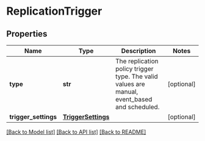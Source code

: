 # ReplicationTrigger


## Properties
Name | Type | Description | Notes
------------ | ------------- | ------------- | -------------
**type** | **str** | The replication policy trigger type. The valid values are manual, event_based and scheduled. | [optional] 
**trigger_settings** | [**TriggerSettings**](TriggerSettings.md) |  | [optional] 

[[Back to Model list]](../README.md#documentation-for-models) [[Back to API list]](../README.md#documentation-for-api-endpoints) [[Back to README]](../README.md)


